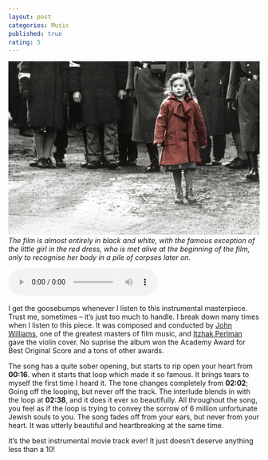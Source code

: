 ```yaml
---
layout: post
categories: Music
published: true
rating: 5
---
```

<!-- How to embed audio (see this : https://www.makeuseof.com/tag/embed-mp3-player-website/) 
    
    How to embed audio from onedrive (see this : https://stackoverflow.com/questions/64590120/how-can-i-directly-embed-audio-that-i-have-uploaded-to-onedrive-into-html-using)
 -->

![alt text](../images/schindler-list.jpg)
*The film is almost entirely in black and white, with the famous exception of the little girl in the red dress, who is met alive at the beginning of the film, only to recognise her body in a pile of corpses later on.*

<audio controls><source src="https://onedrive.live.com/download?cid=D34890CD5DE3F34B&resid=D34890CD5DE3F34B%215929&authkey=AA2A5cMw24GsKfE" type="audio/mpeg">Your browser does not support the audio tag.</audio>

I get the goosebumps whenever I listen to this instrumental masterpiece. Trust me, sometimes – it’s just too much to handle. I break down many times when I listen to this piece. It was composed and conducted by [John Williams](https://en.wikipedia.org/wiki/John_Williams), one of the greatest masters of film music, and [Itzhak Perlman](https://en.wikipedia.org/wiki/Itzhak_Perlman) gave the violin cover. No suprise the album won the Academy Award for Best Original Score and a tons of other awards.

The song has a quite sober opening, but starts to rip open your heart from **00:16**. when it starts that loop which made it so famous. It brings tears to myself the first time I heard it. The tone changes completely  from **02:02**; Going off the looping, but never off the track. The interlude blends in with the loop at **02:38**, and it does it ever so beautifully. All throughout the song, you feel as if the loop is trying to convey the sorrow of 6 million unfortunate Jewish souls to you. The song fades off from your ears, but never from your heart. It was utterly beautiful and heartbreaking at the same time. 

It’s the best instrumental movie track ever! It just doesn’t deserve anything less than a 10! 
